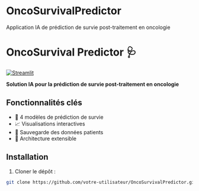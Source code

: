 # OncoSurvivalPredictor
Application IA de prédiction de survie post-traitement en oncologie
# OncoSurvival Predictor 🩺

[![Streamlit](https://static.streamlit.io/badges/streamlit_badge_black_white.svg)](https://votre-lien-streamlit.cloud)

**Solution IA pour la prédiction de survie post-traitement en oncologie**

## Fonctionnalités clés
- 🧠 4 modèles de prédiction de survie
- 📈 Visualisations interactives
- 💾 Sauvegarde des données patients
- 🔄 Architecture extensible

## Installation

1. Cloner le dépôt :
```bash
git clone https://github.com/votre-utilisateur/OncoSurvivalPredictor.git
